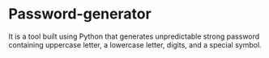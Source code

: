 # Password-generator
It is a tool built using Python that generates unpredictable strong password containing  uppercase letter, a lowercase letter, digits, and a special symbol.
